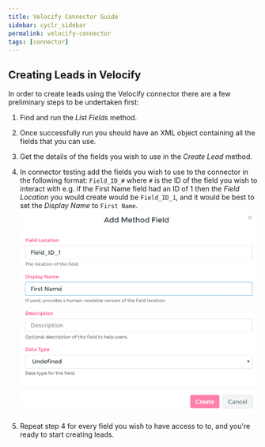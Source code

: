 ```yaml
---
title: Velocify Connector Guide
sidebar: cyclr_sidebar
permalink: velocify-connector
tags: [connector]
---
```


Creating Leads in Velocify
---------------

In order to create leads using the Velocify connector there are a few preliminary steps to be undertaken first:

1. Find and run the *List Fields* method.

2. Once successfully run you should have an XML object containing all the fields that you can use.

3. Get the details of the fields you wish to use in the *Create Lead* method.

4. In connector testing add the fields you wish to use to the connector in the following format: `Field_ID_#` where `#` is the ID of the field you wish to interact with e.g. if the First Name field had an ID of 1 then the *Field Location* you would create would be `Field_ID_1`, and it would be best to set the *Display Name* to `First Name`.
![](./images/velocify_custom_field.png)

5. Repeat step 4 for every field you wish to have access to to, and you're ready to start creating leads.